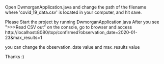 Open DwmorganApplication.java and change the path of the filename where 'covid_19_data.csv' is located in your computer, and hit save.

Please Start the project by running DwmorganApplication.java
After you see ">>>Read CSV out" on the console, go to browser and access 
http://localhost:8080/top/confirmed?observation_date=2020-01-23&max_results=1

you can change the observation_date value and max_results value

Thanks :)

